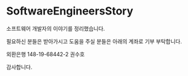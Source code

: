 # SoftwareEngineersStory
소프트웨어 개발자의 이야기를 정리했습니다.

필요하신 분들은 받아가시고 도움을 주실 분들은 아래의 계좌로 기부 부탁합니다. 

외환은행 148-19-68442-2 권수호

감사합니다.
